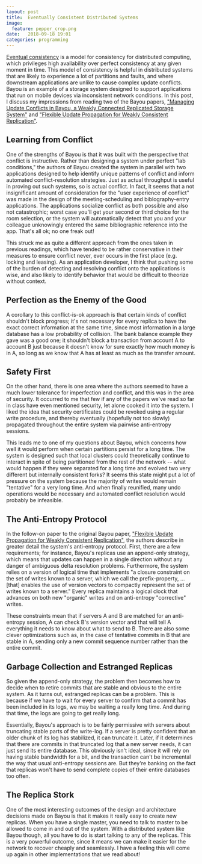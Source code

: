 ```yaml
---
layout: post
title:  Eventually Consistent Distributed Systems
image:
  feature: pepper_crop.png
date:   2018-09-18 19:01
categories: programming
---
```



[Eventual consistency](https://en.wikipedia.org/wiki/Eventual_consistency) is a model for consistency for distributed computing, which privileges high availability over perfect consistency at any given moment in time. This model of consistency is helpful in distributed systems that are likely to experience a lot of partitions and faults, and where downstream applications are unlike to cause complex update conflicts. Bayou is an example of a storage system designed to support applications that run on mobile devices via inconsistent network conditions. In this post, I discuss my impressions from reading two of the Bayou papers, ["Managing Update Conflicts in Bayou, a Weakly Connected Replicated Storage System"](http://zoo.cs.yale.edu/classes/cs422/2013/bib/terry95managing.pdf) and ["Flexible Update Propagation for Weakly Consistent Replication"](https://dl.acm.org/citation.cfm?id=266711).


## Learning from Conflict

One of the strengths of Bayou is that it was built with the perspective that conflict is instructive. Rather than designing a system under perfect "lab conditions," the authors of Bayou created the system in parallel with two applications designed to help identify unique patterns of conflict and inform automated conflict-resolution strategies. Just as actual throughput is useful in proving out such systems, so is actual conflict. In fact, it seems that a not insignificant amount of consideration for the "user experience of conflict" was made in the design of the meeting-scheduling and biblography-entry applications. The applications socialize conflict as both possible and also not catastrophic; worst case you'll get your second or third choice for the room selection, or the system will automatically detect that you and your colleague unknowingly entered the same bibliographic reference into the app. That's all ok; no one freak out!

This struck me as quite a different approach from the ones taken in previous readings, which have tended to be rather conservative in their measures to ensure conflict never, ever occurs in the first place (e.g. locking and leasing). As an application developer, I think that pushing some of the burden of detecting and resolving conflict onto the applications is wise, and also likely to identify behavior that would be difficult to theorize without context.


## Perfection as the Enemy of the Good

A corollary to this conflict-is-ok approach is that certain kinds of conflict shouldn't block progress; it's not necessary for every replica to have the exact correct information at the same time, since most information in a large database has a low probability of collision. The bank balance example they gave was a good one; it shouldn't block a transaction from account A to account B just because it doesn't know for sure exactly how much money is in A, so long as we know that A has at least as much as the transfer amount.

## Safety First

On the other hand, there is one area where the authors seemed to have a much lower tolerance for imperfection and conflict, and this was in the area of security. It occurred to me that few if any of the papers we've read so far in class have even mentioned security, let alone cooked it into the system. I liked the idea that security certificates could be revoked using a regular write procedure, and thereby eventually (hopefully not too slowly) propagated throughout the entire system via pairwise anti-entropy sessions.

This leads me to one of my questions about Bayou, which concerns how well it would perform when certain partitions persist for a long time. The system is designed such that local clusters could theoretically continue to interact in spite of being partitioned from the rest of the network -- what would happen if they were separated for a long time and evolved two very different but internally consistent forks? It seems this state might put a lot of pressure on the system because the majority of writes would remain "tentative" for a very long time. And when finally reunified, many undo operations would be necessary and automated conflict resolution would probably be infeasible.

## The Anti-Entropy Protocol

In the follow-on paper to the original Bayou paper, ["Flexible Update Propagation for Weakly Consistent Replication"](https://dl.acm.org/citation.cfm?id=266711), the authors describe in greater detail the system's anti-entropy protocol. First, there are a few requirements; for instance, Bayou's replicas use an append-only strategy, which means that updates can happen in a single direction without any danger of ambiguous delta resolution problems. Furthermore, the system relies on a version of logical time that implements "a closure constraint on the set of writes known to a server, which we call the prefix-property, ... [that] enables the use of version vectors to compactly represent the set of writes known to a server."  Every replica maintains a logical clock that advances on both new "organic" writes and on anti-entropy "corrective" writes.

These constraints mean that if servers A and B are matched for an anti-entropy session, A can check B's version vector and that will tell A everything it needs to know about what to send to B. There are also some clever optimizations such as, in the case of tentative commits in B that are stable in A, sending only a new commit sequence number rather than the entire commit.

## Garbage Collection and Estranged Replicas

So given the append-only strategy, the problem then becomes how to decide when to retire commits that are stable and obvious to the entire system. As it turns out, estranged replicas can be a problem. This is because if we have to wait for every server to confirm that a commit has been included in its logs, we may be waiting a really long time. And during that time, the logs are going to get really long.

Essentially, Bayou's approach is to be fairly permissive with servers about truncating stable parts of the write-log. If a server is pretty confident that an older chunk of its log has stabilized, it can truncate it. Later, if it determines that there are commits in that truncated log that a new server needs, it can just send its entire database. This obviously isn't ideal, since it will rely on having stable bandwidth for a bit, and the transaction can't be incremental the way that usual anti-entropy sessions are. But they're banking on the fact that replicas won't have to send complete copies of their entire databases too often.

## The Replica Stork

One of the most interesting outcomes of the design and architecture decisions made on Bayou is that it makes it really easy to create new replicas. When you have a single master, you need to talk to master to be allowed to come in and out of the system. With a distributed system like Bayou though, all you have to do is start talking to any of the replicas. This is a very powerful outcome, since it means we can make it easier for the network to recover cheaply and seamlessly. I have a feeling this will come up again in other implementations that we read about!
